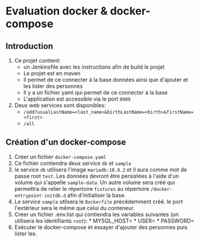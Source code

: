 # Evaluation docker & docker-compose

## Introduction

1. Ce projet contient:
   * un Jenkinsfile avec les instructions afin de build le projet
   * Le projet est en maven
   * Il permet de ce connecter à la base données ainsi que d'ajouter et les lister des personnes
   * Il y a un fichier yaml qui permet de ce connecter à la base
   * L'application est accessible via le port ```8989```
2. Deux web services sont disponibles:
   * ```/add?usualLastName=<last_name>&birthLastName=<birth>&firstName=<first>```
   * ```/all``` 
   
## Création d'un docker-compose

  1. Créer un fichier ```docker-compose.yaml```
  2. Ce fichier contiendra deux service ```db``` et ```sample```
  3. le service ```db``` utilisera l'image ```mariadb:10.8.2``` et il aura comme mot de passe root ```test```. Les données devront être persistées à l'aide d'un volume qui s'appelle ```sample-data```. Un autre volume sera créé qui permettra de relier le répertoire ```fixtures``` au répertoire ```/docker-entrypoint-initdb.d``` afin d'initialiser la base.
  4. Le service ```sample``` utilsera le ```Dockerfile``` précédemment créé. le port l'extérieur sera le même que celui du conteneur.
  5. Créer un fichier .env.list qui contiendra les variables suivantes (on utilisera les identifiants ```root```):
    * MYSQL_HOST=
    * USER=
    * PASSWORD=
  6. Exécuter le docker-compose et essayer d'ajouter des personnes puis lister les.
   
